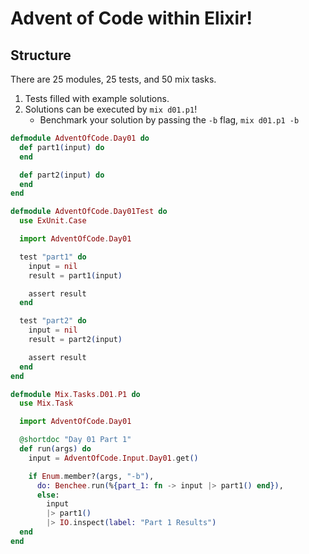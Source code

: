 # Advent of Code within Elixir!

## Structure

There are 25 modules, 25 tests, and 50 mix tasks.

1. Tests filled with example solutions.
2. Solutions can be executed by `mix d01.p1`!
    - Benchmark your solution by passing the `-b` flag, `mix d01.p1 -b`

```elixir
defmodule AdventOfCode.Day01 do
  def part1(input) do
  end

  def part2(input) do
  end
end
```

```elixir
defmodule AdventOfCode.Day01Test do
  use ExUnit.Case

  import AdventOfCode.Day01

  test "part1" do
    input = nil
    result = part1(input)

    assert result
  end

  test "part2" do
    input = nil
    result = part2(input)

    assert result
  end
end
```

```elixir
defmodule Mix.Tasks.D01.P1 do
  use Mix.Task

  import AdventOfCode.Day01

  @shortdoc "Day 01 Part 1"
  def run(args) do
    input = AdventOfCode.Input.Day01.get()

    if Enum.member?(args, "-b"),
      do: Benchee.run(%{part_1: fn -> input |> part1() end}),
      else:
        input
        |> part1()
        |> IO.inspect(label: "Part 1 Results")
  end
end
```
